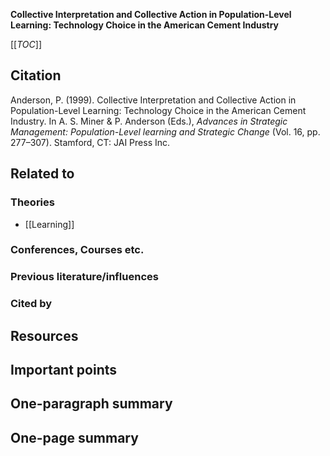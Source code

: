 **Collective Interpretation and Collective Action in Population-Level Learning: Technology Choice in the American Cement Industry**

[[_TOC_]]

## Citation

Anderson, P. (1999). Collective Interpretation and Collective Action in Population-Level Learning: Technology Choice in the American Cement Industry. In A. S. Miner & P. Anderson (Eds.), *Advances in Strategic Management: Population-Level learning and Strategic Change* (Vol. 16, pp. 277–307). Stamford, CT: JAI Press Inc.

## Related to

### Theories
* [[Learning]]

### Conferences, Courses etc.

### Previous literature/influences

### Cited by

## Resources

## Important points

## One-paragraph summary

## One-page summary